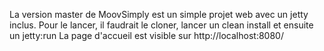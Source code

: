 La version master de MoovSimply est un simple projet web avec un jetty inclus.
Pour le lancer, il faudrait le cloner, lancer un clean install et ensuite un jetty:run
La page d'accueil est visible sur http://localhost:8080/
